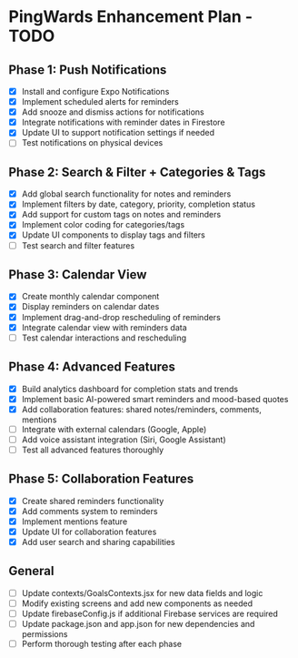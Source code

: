 # PingWards Enhancement Plan - TODO

## Phase 1: Push Notifications
- [x] Install and configure Expo Notifications
- [x] Implement scheduled alerts for reminders
- [x] Add snooze and dismiss actions for notifications
- [x] Integrate notifications with reminder dates in Firestore
- [x] Update UI to support notification settings if needed
- [ ] Test notifications on physical devices

## Phase 2: Search & Filter + Categories & Tags
- [x] Add global search functionality for notes and reminders
- [x] Implement filters by date, category, priority, completion status
- [x] Add support for custom tags on notes and reminders
- [x] Implement color coding for categories/tags
- [x] Update UI components to display tags and filters
- [ ] Test search and filter features

## Phase 3: Calendar View
- [x] Create monthly calendar component
- [x] Display reminders on calendar dates
- [x] Implement drag-and-drop rescheduling of reminders
- [x] Integrate calendar view with reminders data
- [ ] Test calendar interactions and rescheduling

## Phase 4: Advanced Features
- [x] Build analytics dashboard for completion stats and trends
- [x] Implement basic AI-powered smart reminders and mood-based quotes
- [x] Add collaboration features: shared notes/reminders, comments, mentions
- [ ] Integrate with external calendars (Google, Apple)
- [ ] Add voice assistant integration (Siri, Google Assistant)
- [ ] Test all advanced features thoroughly

## Phase 5: Collaboration Features
- [x] Create shared reminders functionality
- [x] Add comments system to reminders
- [x] Implement mentions feature
- [x] Update UI for collaboration features
- [x] Add user search and sharing capabilities

## General
- [ ] Update contexts/GoalsContexts.jsx for new data fields and logic
- [ ] Modify existing screens and add new components as needed
- [ ] Update firebaseConfig.js if additional Firebase services are required
- [ ] Update package.json and app.json for new dependencies and permissions
- [ ] Perform thorough testing after each phase
